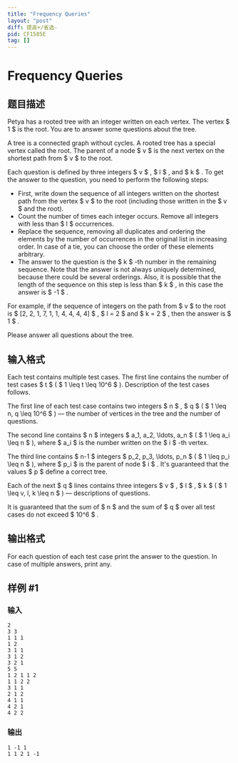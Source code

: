```yaml
---
title: "Frequency Queries"
layout: "post"
diff: 提高+/省选-
pid: CF1585E
tag: []
---
```


# Frequency Queries

## 题目描述

Petya has a rooted tree with an integer written on each vertex. The vertex $ 1 $ is the root. You are to answer some questions about the tree.

A tree is a connected graph without cycles. A rooted tree has a special vertex called the root. The parent of a node $ v $ is the next vertex on the shortest path from $ v $ to the root.

Each question is defined by three integers $ v $ , $ l $ , and $ k $ . To get the answer to the question, you need to perform the following steps:

- First, write down the sequence of all integers written on the shortest path from the vertex $ v $ to the root (including those written in the $ v $ and the root).
- Count the number of times each integer occurs. Remove all integers with less than $ l $ occurrences.
- Replace the sequence, removing all duplicates and ordering the elements by the number of occurrences in the original list in increasing order. In case of a tie, you can choose the order of these elements arbitrary.
- The answer to the question is the $ k $ -th number in the remaining sequence. Note that the answer is not always uniquely determined, because there could be several orderings. Also, it is possible that the length of the sequence on this step is less than $ k $ , in this case the answer is $ -1 $ .

For example, if the sequence of integers on the path from $ v $ to the root is $ [2, 2, 1, 7, 1, 1, 4, 4, 4, 4] $ , $ l = 2 $ and $ k = 2 $ , then the answer is $ 1 $ .

Please answer all questions about the tree.

## 输入格式

Each test contains multiple test cases. The first line contains the number of test cases $ t $ ( $ 1 \leq t \leq 10^6 $ ). Description of the test cases follows.

The first line of each test case contains two integers $ n $ , $ q $ ( $ 1 \leq n, q \leq 10^6 $ ) — the number of vertices in the tree and the number of questions.

The second line contains $ n $ integers $ a_1, a_2, \ldots, a_n $ ( $ 1 \leq a_i \leq n $ ), where $ a_i $ is the number written on the $ i $ -th vertex.

The third line contains $ n-1 $ integers $ p_2, p_3, \ldots, p_n $ ( $ 1 \leq p_i \leq n $ ), where $ p_i $ is the parent of node $ i $ . It's guaranteed that the values $ p $ define a correct tree.

Each of the next $ q $ lines contains three integers $ v $ , $ l $ , $ k $ ( $ 1 \leq v, l, k \leq n $ ) — descriptions of questions.

It is guaranteed that the sum of $ n $ and the sum of $ q $ over all test cases do not exceed $ 10^6 $ .

## 输出格式

For each question of each test case print the answer to the question. In case of multiple answers, print any.

## 样例 #1

### 输入

```
2
3 3
1 1 1
1 2
3 1 1
3 1 2
3 2 1
5 5
1 2 1 1 2
1 1 2 2
3 1 1
2 1 2
4 1 1
4 2 1
4 2 2
```

### 输出

```
1 -1 1 
1 1 2 1 -1
```


